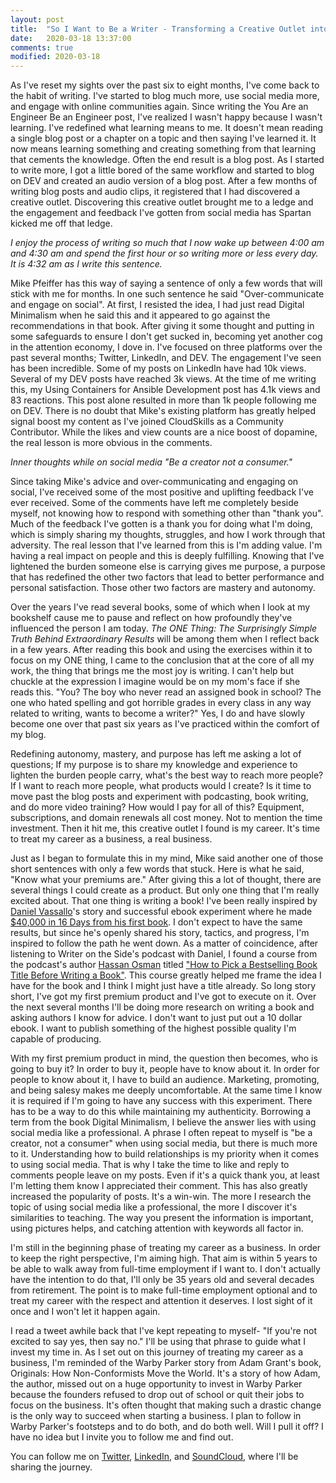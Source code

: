 ```yaml
---
layout: post
title:  "So I Want to Be a Writer - Transforming a Creative Outlet into a Business"
date:   2020-03-18 13:37:00
comments: true
modified: 2020-03-18
---
```


As I've reset my sights over the past six to eight months, I've come back to the habit of writing. I've started to blog much more, use social media more, and engage with online communities again. Since writing the You Are an Engineer Be an Engineer post, I've realized I wasn't happy because I wasn't learning. I've redefined what learning means to me. It doesn't mean reading a single blog post or a chapter on a topic and then saying I've learned it. It now means learning something and creating something from that learning that cements the knowledge. Often the end result is a blog post. As I started to write more, I got a little bored of the same workflow and started to blog on DEV and created an audio version of a blog post. After a few months of writing blog posts and audio clips, it registered that I had discovered a creative outlet. Discovering this creative outlet brought me to a ledge and the engagement and feedback I've gotten from social media has Spartan kicked me off that ledge.

_I enjoy the process of writing so much that I now wake up between 4:00 am and 4:30 am and spend the first hour or so writing more or less every day. It is 4:32 am as I write this sentence._

Mike Pfeiffer has this way of saying a sentence of only a few words that will stick with me for months. In one such sentence he said "Over-communicate and engage on social". At first, I resisted the idea, I had just read Digital Minimalism when he said this and it appeared to go against the recommendations in that book. After giving it some thought and putting in some safeguards to ensure I don't get sucked in, becoming yet another cog in the attention economy, I dove in. I've focused on three platforms over the past several months; Twitter, LinkedIn, and DEV. The engagement I've seen has been incredible. Some of my posts on LinkedIn have had 10k views. Several of my DEV posts have reached 3k views. At the time of me writing this, my Using Containers for Ansible Development post has 4.1k views and 83 reactions. This post alone resulted in more than 1k people following me on DEV. There is no doubt that Mike's existing platform has greatly helped signal boost my content as I've joined CloudSkills as a Community Contributor. While the likes and view counts are a nice boost of dopamine, the real lesson is more obvious in the comments.

_Inner thoughts while on social media "Be a creator not a consumer."_

Since taking Mike's advice and over-communicating and engaging on social, I've received some of the most positive and uplifting feedback I've ever received. Some of the comments have left me completely beside myself, not knowing how to respond with something other than "thank you". Much of the feedback I've gotten is a thank you for doing what I'm doing, which is simply sharing my thoughts, struggles, and how I work through that adversity. The real lesson that I've learned from this is I'm adding value. I'm having a real impact on people and this is deeply fulfilling. Knowing that I've lightened the burden someone else is carrying gives me purpose, a purpose that has redefined the other two factors that lead to better performance and personal satisfaction. Those other two factors are mastery and autonomy. 

Over the years I've read several books, some of which when I look at my bookshelf cause me to pause and reflect on how profoundly they've influenced the person I am today. _The ONE Thing: The Surprisingly Simple Truth Behind Extraordinary Results_ will be among them when I reflect back in a few years. After reading this book and using the exercises within it to focus on my ONE thing, I came to the conclusion that at the core of all my work, the thing that brings me the most joy is writing. I can't help but chuckle at the expression I imagine would be on my mom's face if she reads this. "You? The boy who never read an assigned book in school? The one who hated spelling and got horrible grades in every class in any way related to writing, wants to become a writer?" Yes, I do and have slowly become one over that past six years as I've practiced within the comfort of my blog.

Redefining autonomy, mastery, and purpose has left me asking a lot of questions; If my purpose is to share my knowledge and experience to lighten the burden people carry, what's the best way to reach more people? If I want to reach more people, what products would I create? Is it time to move past the blog posts and experiment with podcasting, book writing, and do more video training? How would I pay for all of this? Equipment, subscriptions, and domain renewals all cost money. Not to mention the time investment. Then it hit me, this creative outlet I found is my career. It's time to treat my career as a business, a real business. 

Just as I began to formulate this in my mind, Mike said another one of those short sentences with only a few words that stuck. Here is what he said, "Know what your premiums are." After giving this a lot of thought, there are several things I could create as a product. But only one thing that I'm really excited about. That one thing is writing a book! I've been really inspired by [Daniel Vassallo](https://twitter.com/dvassallo)'s story and successful ebook experiment where he made [$40,000 in 16 Days from his first book](https://www.writerontheside.com/40k-in-16-days-from-daniel-vassallo-and-the-good-parts-of-aws/). I don't expect to have the same results, but since he's openly shared his story, tactics, and progress, I'm inspired to follow the path he went down. As a matter of coincidence, after listening to Writer on the Side's podcast with Daniel, I found a course from the podcast's author [Hassan Osman](https://twitter.com/HassanO) titled ["How to Pick a Bestselling Book Title Before Writing a Book"](https://www.udemy.com/course/pick-a-bestselling-book-title-before-writing-your-book/). This course greatly helped me frame the idea I have for the book and I think I might just have a title already. So long story short, I've got my first premium product and I've got to execute on it. Over the next several months I'll be doing more research on writing a book and asking authors I know for advice. I don't want to just put out a 10 dollar ebook. I want to publish something of the highest possible quality I'm capable of producing.

With my first premium product in mind, the question then becomes, who is going to buy it? In order to buy it, people have to know about it. In order for people to know about it, I have to build an audience. Marketing, promoting, and being salesy makes me deeply uncomfortable. At the same time I know it is required if I'm going to have any success with this experiment. There has to be a way to do this while maintaining my authenticity. Borrowing a term from the book Digital Minimalism, I believe the answer lies with using social media like a professional. A phrase I often repeat to myself is "be a creator, not a consumer" when using social media, but there is much more to it. Understanding how to build relationships is my priority when it comes to using social media. That is why I take the time to like and reply to comments people leave on my posts. Even if it's a quick thank you, at least I'm letting them know I appreciated their comment. This has also greatly increased the popularity of posts. It's a win-win. The more I research the topic of using social media like a professional, the more I discover it's similarities to teaching. The way you present the information is important, using pictures helps, and catching attention with keywords all factor in.

I'm still in the beginning phase of treating my career as a business. In order to keep the right perspective, I'm aiming high. That aim is within 5 years to be able to walk away from full-time employment if I want to. I don't actually have the intention to do that, I'll only be 35 years old and several decades from retirement. The point is to make full-time employment optional and to treat my career with the respect and attention it deserves. I lost sight of it once and I won't let it happen again.

I read a tweet awhile back that I've kept repeating to myself- "If you're not excited to say yes, then say no." I'll be using that phrase to guide what I invest my time in. As I set out on this journey of treating my career as a business, I'm reminded of the Warby Parker story from Adam Grant's book, Originals: How Non-Conformists Move the World. It's a story of how Adam, the author, missed out on a huge opportunity to invest in Warby Parker because the founders refused to drop out of school or quit their jobs to focus on the business. It's often thought that making such a drastic change is the only way to succeed when starting a business. I plan to follow in Warby Parker's footsteps and to do both, and do both well. Will I pull it off? I have no idea but I invite you to follow me and find out.

You can follow me on [Twitter](https://twitter.com/joshduffney), [LinkedIn](https://www.linkedin.com/in/joshduffney/), and [SoundCloud](https://soundcloud.com/duffney_io), where I'll be sharing the journey.
